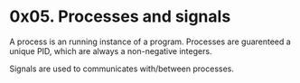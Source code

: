 # 0x05. Processes and signals

A process is an running instance of a program. Processes are guarenteed a unique PID, which are always a non-negative integers.

Signals are used to communicates with/between processes.
